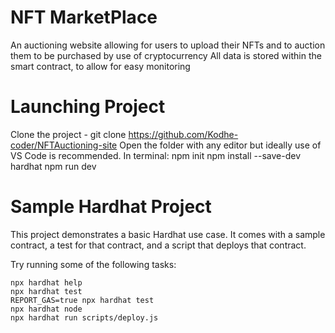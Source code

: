 # NFT MarketPlace 
An auctioning website allowing for users to upload their NFTs and to auction them to be purchased by use of cryptocurrency
All data is stored within the smart contract, to allow for easy monitoring

# Launching Project
Clone the project - git clone https://github.com/Kodhe-coder/NFTAuctioning-site
Open the folder with any editor but ideally use of VS Code is recommended.
In terminal: npm init
             npm install --save-dev hardhat
             npm run dev



# Sample Hardhat Project

This project demonstrates a basic Hardhat use case. It comes with a sample contract, a test for that contract, and a script that deploys that contract.

Try running some of the following tasks:

```shell
npx hardhat help
npx hardhat test
REPORT_GAS=true npx hardhat test
npx hardhat node
npx hardhat run scripts/deploy.js
```

